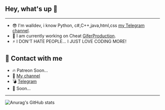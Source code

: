 ## Hey, what's up 👋
___

- 😎 I'm walldev, i know Python, c#,C++,java,html,css  [my Telegram channel](https://t.me/walldevnew).
- 🚀 I am currently working on Cheat [GiferProduction](https://giferprod.com).
- ⚡️ I DON'T HATE PEOPLE... I JUST LOVE CODING MORE!

## 🤝 Contact with me
+ 🔥 Patreon Soon...[](https://www.patreon.com/pythontoday)
+ 🎥 [My channel](https://t.me/walldevnew)
+ 💣 [Telegram](https://t.me/walldevnewthon)
+ 💬 Soon...[](https://link.com)
___
![Anurag's GitHub stats](https://github-readme-stats.vercel.app/api?username=walld3v&show_icons=true&theme=tokyonight)
